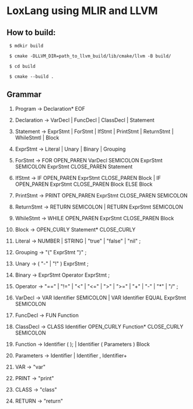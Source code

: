# LoxLang using MLIR and LLVM

## How to build:

``` $ mdkir build```

``` $ cmake -DLLVM_DIR=path_to_llvm_build/lib/cmake/llvm -B build/```

``` $ cd build```

``` $ cmake --build .```

## Grammar

1. Program ->   Declaration* EOF

2. Declaration -> VarDecl
                | FuncDecl
                | ClassDecl
                | Statement
                  
3. Statement -> ExprStmt
              | ForStmt
              | IfStmt
              | PrintStmt
              | ReturnStmt
              | WhileStmtl
              | Block
                
4. ExprStmt -> Literal
             | Unary
             | Binary
             | Grouping
             
5. ForStmt -> FOR OPEN_PAREN VarDecl SEMICOLON ExprStmt SEMICOLON 
              ExprStmt CLOSE_PAREN Statement
         
6. IfStmt -> IF OPEN_PAREN ExprStmt CLOSE_PAREN Block
           | IF OPEN_PAREN ExprStmt CLOSE_PAREN Block ELSE Block

7. PrintStmt -> PRINT OPEN_PAREN ExprStmt CLOSE_PAREN SEMICOLON 

8. ReturnStmt -> RETURN SEMICOLON
               | RETURN ExprStmt SEMICOLON

9. WhileStmt -> WHILE OPEN_PAREN ExprStmt CLOSE_PAREN Block

10. Block -> OPEN_CURLY Statement* CLOSE_CURLY
                
6. Literal -> NUMBER | STRING | "true" | "false" | "nil" ;

7. Grouping -> "(" ExprStmt ")" ;

8. Unary -> ( "-" | "!" ) ExprStmt ;

9. Binary -> ExprStmt Operator ExprStmt ;

10. Operator -> "==" | "!=" | "<" | "<=" | ">" | ">=" | "+" | "-" | "*" | "/" ;

11. VarDecl -> VAR Identifier SEMICOLON
             | VAR Identifier EQUAL ExprStmt SEMICOLON
               
12. FuncDecl -> FUN Function

13. ClassDecl -> CLASS Identifier OPEN_CURLY Function* CLOSE_CURLY SEMICOLON

14. Function -> Identifier ( );
              | Identifier ( Parameters ) Block
                
15. Parameters -> Identifier
                | Identifier , Identifier+
                
16. VAR -> "var"
17. PRINT -> "print"
18. CLASS -> "class"
19. RETURN -> "return"

